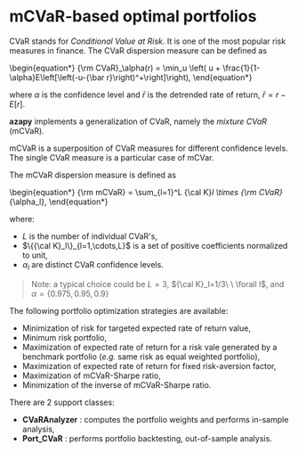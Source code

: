 # mCVaR-based optimal portfolios

CVaR stands for *Conditional Value at Risk*. It is one of the most popular risk
measures in finance. The CVaR dispersion measure can be defined as

\begin{equation*}
	{\rm CVaR}_\alpha(r) = \min_u \left( u + \frac{1}{1-\alpha}E\left[\left(-u-{\bar r}\right)^+\right]\right),
\end{equation*}

where $\alpha$ is the confidence level and
$\bar r$ is the detrended rate of return, ${\bar r} = r - E[r]$.

**azapy** implements a generalization of CVaR,
namely the *mixture CVaR* (mCVaR).

mCVaR is a superposition of CVaR
measures for different confidence levels. The single CVaR measure is a
particular case of mCVar.

The mCVaR dispersion measure is defined as

\begin{equation*}
	{\rm mCVaR} = \sum_{l=1}^L {\cal K}_l \times {\rm CVaR}_{\alpha_l},
\end{equation*}

where:

* $L$ is the number of individual CVaR's,
* $\{{\cal K}_l\}_{l=1,\cdots,L}$ is a set of positive coefficients normalized to unit,
* $\alpha_l$ are distinct CVaR confidence levels.

> Note: a typical choice could be $L=3$, ${\cal K}_l=1/3\ \ \forall l$,
and $\alpha=\{0.975, 0.95, 0.9\}$

The following portfolio optimization strategies are available:
* Minimization of risk for targeted expected rate of return value,
* Minimum risk portfolio,
* Maximization of expected rate of return for a risk vale generated by a
benchmark portfolio (*e.g.* same risk as equal weighted portfolio),
* Maximization of expected rate of return for fixed risk-aversion factor,
* Maximization of mCVaR-Sharpe ratio,
* Minimization of the inverse of mCVaR-Sharpe ratio.

There are 2 support classes:

* **CVaRAnalyzer** : computes the portfolio weights and performs in-sample
analysis,
* **Port_CVaR** : performs portfolio backtesting, out-of-sample analysis.
